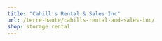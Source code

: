 ```yaml
---
title: "Cahill's Rental & Sales Inc"
url: /terre-haute/cahills-rental-and-sales-inc/
shop: storage rental
---
```

